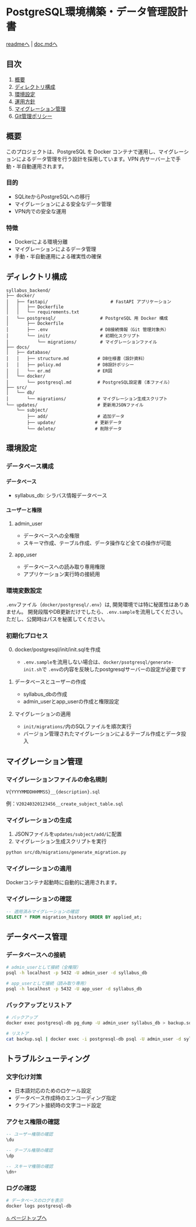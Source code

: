# PostgreSQL環境構築・データ管理設計書

[readmeへ](../../README.md) | [doc.mdへ](../doc.md)

## 目次
1. [概要](#概要)
2. [ディレクトリ構成](#ディレクトリ構成)
3. [環境設定](#環境設定)
4. [運用方針](#運用方針)
5. [マイグレーション管理](#マイグレーション管理)
6. [Git管理ポリシー](#git管理ポリシー)

## 概要

このプロジェクトは、PostgreSQL を Docker コンテナで運用し、マイグレーションによるデータ管理を行う設計を採用しています。VPN 内サーバー上で手動・半自動運用されます。

### 目的
- SQLiteからPostgreSQLへの移行
- マイグレーションによる安全なデータ管理
- VPN内での安全な運用

### 特徴
- Dockerによる環境分離
- マイグレーションによるデータ管理
- 手動・半自動運用による確実性の確保

## ディレクトリ構成

```
syllabus_backend/
├── docker/
│   ├── fastapi/                        # FastAPI アプリケーション
│   │   ├── Dockerfile
│   │   └── requirements.txt
│   └── postgresql/                 # PostgreSQL 用 Docker 構成
│       ├── Dockerfile
│       ├── .env                    # DB接続情報（Git 管理対象外）
│       └── init/                   # 初期化スクリプト
│           └── migrations/         # マイグレーションファイル
├── docs/
│   ├── database/
│   │   ├── structure.md           # DB仕様書（設計資料）
│   │   ├── policy.md              # DB設計ポリシー
│   │   └── er.md                  # ER図
│   └── docker/
│       └── postgresql.md          # PostgreSQL設定書（本ファイル）
├── src/
│   └── db/
│       └── migrations/            # マイグレーション生成スクリプト
└── updates/                       # 更新用JSONファイル
    └── subject/
        ├── add/                   # 追加データ
        ├── update/               # 更新データ
        └── delete/               # 削除データ
```

## 環境設定

### データベース構成

#### データベース
- syllabus_db: シラバス情報データベース

#### ユーザーと権限
1. admin_user
   - データベースへの全権限
   - スキーマ作成、テーブル作成、データ操作など全ての操作が可能

2. app_user
   - データベースへの読み取り専用権限
   - アプリケーション実行時の接続用

### 環境変数設定
`.env`ファイル（`docker/postgresql/.env`）は,
開発環境では特に秘匿性はありあません。
開発段階やDB更新だけでしたら、`.env.sample`を流用してください。
ただし、公開時はパスを秘匿してください。

### 初期化プロセス

0. docker/postgresql/init/init.sqlを作成
   - `.env.sample`を流用しない場合は、`docker/psotgresql/generate-init.sh`で
   `.env`の内容を反映したpostgresqlサーバーの設定が必要です

1. データベースとユーザーの作成
   - syllabus_dbの作成
   - admin_userとapp_userの作成と権限設定

2. マイグレーションの適用
   - `init/migrations/`内のSQLファイルを順次実行
   - バージョン管理されたマイグレーションによるテーブル作成とデータ投入

## マイグレーション管理

### マイグレーションファイルの命名規則
```
V{YYYYMMDDHHMMSS}__{description}.sql
```
例：`V20240320123456__create_subject_table.sql`

### マイグレーションの生成
1. JSONファイルを`updates/subject/add/`に配置
2. マイグレーション生成スクリプトを実行
```bash
python src/db/migrations/generate_migration.py
```

### マイグレーションの適用
Dockerコンテナ起動時に自動的に適用されます。

### マイグレーションの確認
```sql
-- 適用済みマイグレーションの確認
SELECT * FROM migration_history ORDER BY applied_at;
```

## データベース管理

### データベースへの接続

```bash
# admin_userとして接続（全権限）
psql -h localhost -p 5432 -U admin_user -d syllabus_db

# app_userとして接続（読み取り専用）
psql -h localhost -p 5432 -U app_user -d syllabus_db
```

### バックアップとリストア

```bash
# バックアップ
docker exec postgresql-db pg_dump -U admin_user syllabus_db > backup.sql

# リストア
cat backup.sql | docker exec -i postgresql-db psql -U admin_user -d syllabus_db
```

## トラブルシューティング

### 文字化け対策
- 日本語対応のためのロケール設定
- データベース作成時のエンコーディング指定
- クライアント接続時の文字コード設定

### アクセス権限の確認
```sql
-- ユーザー権限の確認
\du

-- テーブル権限の確認
\dp

-- スキーマ権限の確認
\dn+
```

### ログの確認
```bash
# データベースのログを表示
docker logs postgresql-db
```

[🔝 ページトップへ](#postgresql環境構築データ管理設計書) 
